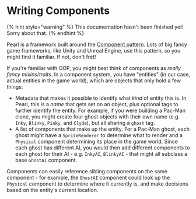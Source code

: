 # Writing Components

{% hint style="warning" %}
This documentation hasn't been finished yet! Sorry about that.
{% endhint %}

Pearl is a framework built around the [Component pattern](http://gameprogrammingpatterns.com/component.html). Lots of big fancy game frameworks, like Unity and Unreal Engine, use this pattern, so you might find it familiar. If not, don't fret!

If you're familiar with OOP, you might best think of components as _really fancy mixins/traits_. In a component system, you have "entities" \(in our case, actual entities in the game world\), which are objects that only hold a few things:

* Metadata that makes it possible to identify what _kind_ of entity this is. In Pearl, this is a _name_ that gets set on an object, plus optional tags to further identify the entity. For example, if you were building a Pac-Man clone, you might create four ghost objects with their own name \(e.g. `Inky`, `Blinky`, `Pinky`, and `Clyde`\), but all sharing a `ghost` tag.
* A list of components that make up the entity. For a Pac-Man ghost, each ghost might have a `SpriteRenderer` to determine what to render and a `Physical` component determining its place in the game world. Since each ghost has different AI, you would then add different components to each ghost for their AI - e.g. `InkyAI`, `BlinkyAI` - that might all subclass a base `GhostAI` component.

Components can easily reference sibling components on the same component - for example, the `GhostAI` component could look up the `Physical` component to determine where it currently is, and make decisions based on the entity's current location.
